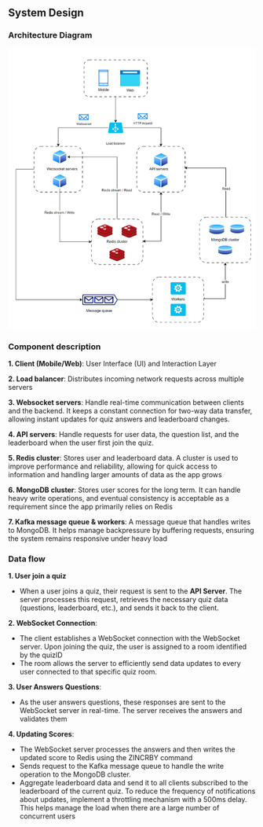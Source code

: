 ## System Design
### Architecture Diagram

<img src=".docs/images/img.png" alt="Quiz App Logo" width="700x"/>

### Component description

**1. Client (Mobile/Web)**: User Interface (UI) and Interaction Layer

**2. Load balancer**: Distributes incoming network requests across multiple servers

**3. Websocket servers**: Handle real-time communication between clients and the backend. It keeps a constant connection for two-way data transfer, allowing instant updates for quiz answers and leaderboard changes.

**4. API servers**: Handle requests for user data, the question list, and the leaderboard when the user first join the quiz.

**5. Redis cluster**: Stores user and leaderboard data. A cluster is used to improve performance and reliability, allowing for quick access to information and handling larger amounts of data as the app grows

**6. MongoDB cluster**: Stores user scores for the long term. It can handle heavy write operations, and eventual consistency is acceptable as a requirement since the app primarily relies on Redis

**7. Kafka message queue & workers**: A message queue that handles writes to MongoDB. It helps manage backpressure by buffering requests, ensuring the system remains responsive under heavy load


### Data flow

**1. User join a quiz**
- When a user joins a quiz, their request is sent to the **API Server**. The server processes this request, retrieves the necessary quiz data (questions, leaderboard, etc.), and sends it back to the client.

**2. WebSocket Connection**: 
- The client establishes a WebSocket connection with the WebSocket server. Upon joining the quiz, the user is assigned to a room identified by the quizID
- The room allows the server to efficiently send data updates to every user connected to that specific quiz room.

**3. User Answers Questions**:
- As the user answers questions, these responses are sent to the WebSocket server in real-time. The server receives the answers and validates them

**4. Updating Scores**:
- The WebSocket server processes the answers and then writes the updated score to Redis using the ZINCRBY command
- Sends request to the Kafka message queue to handle the write operation to the MongoDB cluster.
- Aggregate leaderboard data and send it to all clients subscribed to the leaderboard of the current quiz. To reduce the frequency of notifications about updates, implement a throttling mechanism with a 500ms delay. This helps manage the load when there are a large number of concurrent users
